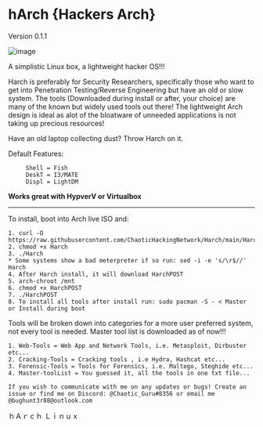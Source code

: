 # hArch {Hackers Arch} 
Version 0.1.1

![image](https://user-images.githubusercontent.com/49621391/190882386-5ae0fa75-727b-4046-bee2-84947bec3cbf.png)



A simplistic Linux box, a lightweight hacker OS!!!

Harch is preferably for Security Researchers, specifically those who want to get into Penetration Testing/Reverse Engineering but have an old or slow system. The tools (Downloaded during install or after, your choice) are many of the known but widely used tools out there! The lightweight Arch design is ideal as alot of the bloatware of unneeded applications is not taking up precious resources!

Have an old laptop collecting dust? Throw Harch on it.

Default Features:

         Shell = Fish
         DeskT = I3/MATE 
         Displ = LightDM
        
 **Works great with HypverV or Virtualbox**
__________________________________________________________________________________________________________________________________________________________________

To install, boot into Arch live ISO and:
  
    1. curl -O https://raw.githubusercontent.com/ChaoticHackingNetwork/Harch/main/Harch
    2. chmod +x Harch
    3. ./Harch
    * Some systems show a bad meterpreter if so run: sed -i -e 's/\r$//' Harch 
    4. After Harch install, it will download HarchPOST
    5. arch-chroot /mnt
    6. chmod +x HarchPOST
    7. ./HarchPOST
    8. To install all tools after install run: sudo pacman -S - < Master or Install during boot

Tools will be broken down into categories for a more user preferred system, not every tool is needed. Master tool list is downloaded as of now!!!

    1. Web-Tools = Web App and Network Tools, i.e. Metasploit, Dirbuster etc...
    2. Cracking-Tools = Cracking tools , i.e Hydra, Hashcat etc...
    3. Forensic-Tools = Tools for Forensics, i.e. Maltego, Steghide etc...
    4. Master-toolList = You guessed it, all the tools in one txt file...
    
    If you wish to communicate with me on any updates or bugs! Create an issue or find me on Discord: @Chaotic_Guru#8356 or email me @bughunt3r88@outlook.com
  
  
  ｈＡｒｃｈ Ｌｉｎｕｘ
